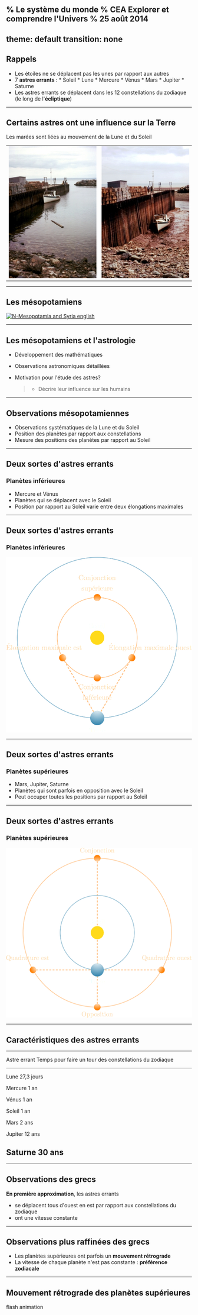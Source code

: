 % Le système du monde
% CEA Explorer et comprendre l'Univers
% 25 août 2014
---
theme: default
transition: none
---

## Rappels

- Les étoiles ne se déplacent pas les unes par rapport aux autres
- 7 **astres errants** : 
      * Soleil
      * Lune
      * Mercure
      * Vénus
      * Mars
      * Jupiter
      * Saturne
- Les astres errants se déplacent dans les 12 constellations du zodiaque (le
    long de l'**écliptique**)

---

## Certains astres ont une influence sur la Terre

Les marées sont liées au mouvement de la Lune et du Soleil

<table>
  <tr>
  <td>
    <a title="© Samuel Wantman / Wikimedia Commons / CC-BY-SA-3.0 & GFDL"
    href="https://commons.wikimedia.org/wiki/File:Bay_of_Fundy_High_Tide.jpg"><img
    width="256" alt="Fundy Marée haute"
    src="Bay_of_Fundy_High_Tide.jpg"/></a>
  </td>
  <td>
    <a title="© Samuel Wantman / Wikimedia Commons / CC-BY-SA-3.0 & GFDL"
    href="https://commons.wikimedia.org/wiki/File:Bay_of_Fundy_Low_Tide.jpg"><img
    width="256" alt="Fundy Marée haute"
    src="Bay_of_Fundy_Low_Tide.jpg"/></a>
  </td>
  </tr>
</table>

---

## Les mésopotamiens

<a title="By Goran tek-en [CC-BY-SA-3.0
(http://creativecommons.org/licenses/by-sa/3.0)], via Wikimedia Commons"
href="https://commons.wikimedia.org/wiki/File%3AN-Mesopotamia_and_Syria_english.svg"><img
width="512" alt="N-Mesopotamia and Syria english"
src="//upload.wikimedia.org/wikipedia/commons/thumb/e/ed/N-Mesopotamia_and_Syria_english.svg/512px-N-Mesopotamia_and_Syria_english.svg.png"/></a>

---

## Les mésopotamiens et l'astrologie

- Développement des mathématiques
- Observations astronomiques détaillées
- Motivation pour l'étude des astres?

    >* Décrire leur influence sur les humains

---

## Observations mésopotamiennes

- Observations systématiques de la Lune et du Soleil
- Position des planètes par rapport aux constellations
- Mesure des positions des planètes par rapport au Soleil

---

## Deux sortes d'astres errants

### Planètes inférieures

- Mercure et Vénus
- Planètes qui se déplacent avec le Soleil
- Position par rapport au Soleil varie entre deux élongations maximales

---

## Deux sortes d'astres errants

### Planètes inférieures

![](conj_planete_inferieure.png)

---

## Deux sortes d'astres errants

### Planètes supérieures

- Mars, Jupiter, Saturne
- Planètes qui sont parfois en opposition avec le Soleil
- Peut occuper toutes les positions par rapport au Soleil

---

## Deux sortes d'astres errants

### Planètes supérieures

![](conj_planete_superieure.png)

---

## Caractéristiques des astres errants

------------------------------------------------------
 Astre errant    Temps pour faire un tour des
                 constellations du zodiaque
--------------  --------------------------------------
 Lune            27,3 jours

 Mercure         1 an

 Vénus           1 an

 Soleil          1 an

 Mars            2 ans

 Jupiter         12 ans

 Saturne         30 ans
------------------------------------------------------

---

## Observations des grecs

**En première approximation**, les astres errants

- se déplacent tous d'ouest en est par rapport aux
    constellations du zodiaque
- ont une vitesse constante

---

## Observations plus raffinées des grecs

- Les planètes supérieures ont parfois un **mouvement rétrograde**
- La vitesse de chaque planète n'est pas constante : **préférence zodiacale**

---

## Mouvement rétrograde des planètes supérieures

<object classid="clsid:D27CDB6E-AE6D-11cf-96B8-444553540000" width="700"
height="600"><param name="movie" value="retrograde.swf" /><!--[if
!IE]>--><object type="application/x-shockwave-flash" data="retrograde.swf"
width="700" height="600"><!--<![endif]--><p>flash animation</p><!--[if
!IE]>--></object><!--<![endif]--></object>

